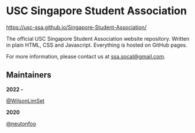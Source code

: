 # USC Singapore Student Association

https://usc-ssa.github.io/Singapore-Student-Association/

The official USC Singapore Student Association website repository. Written in plain HTML, CSS and Javascript. Everything is hosted on GitHub pages.

For more information, please contact us at ssa.socal@gmail.com.

## Maintainers
**2022 -**

[@WilsonLimSet](https://github.com/WilsonLimSet)

**2020**

[@neutonfoo](https://github.com/neutonfoo)
